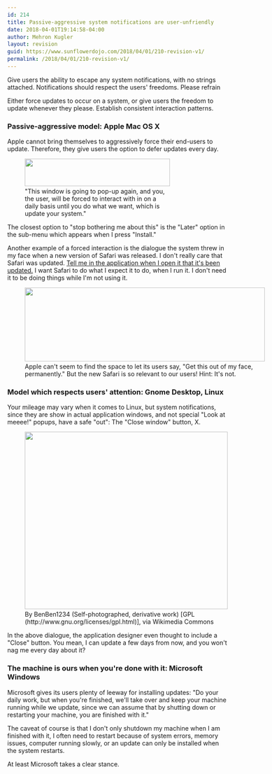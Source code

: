 ```yaml
---
id: 214
title: Passive-aggressive system notifications are user-unfriendly
date: 2018-04-01T19:14:58-04:00
author: Mehron Kugler
layout: revision
guid: https://www.sunflowerdojo.com/2018/04/01/210-revision-v1/
permalink: /2018/04/01/210-revision-v1/
---
```

Give users the ability to escape any system notifications, with no strings attached. Notifications should respect the users' freedoms. Please refrain

<!--more-->

Either force updates to occur on a system, or give users the freedom to update whenever they please. Establish consistent interaction patterns.

### Passive-aggressive model: Apple Mac OS X

Apple cannot bring themselves to aggressively force their end-users to update. Therefore, they give users the option to defer updates every day.

<figure id="attachment_211" aria-describedby="caption-attachment-211" style="width: 332px" class="wp-caption aligncenter"><img loading="lazy" class=" wp-image-211" src="/wp-content/uploads/2018/04/nagware1.png" alt="" width="332" height="63" srcset="/wp-content/uploads/2018/04/nagware1.png 696w, /wp-content/uploads/2018/04/nagware1-300x57.png 300w" sizes="(max-width: 332px) 100vw, 332px" /><figcaption id="caption-attachment-211" class="wp-caption-text">"This window is going to pop-up again, and you, the user, will be forced to interact with in on a daily basis until you do what we want, which is update your system."</figcaption></figure>

The closest option to "stop bothering me about this" is the "Later" option in the sub-menu which appears when I press "Install."

Another example of a forced interaction is the dialogue the system threw in my face when a new version of Safari was released. I don't really care that Safari was updated. <span style="text-decoration: underline;">Tell me in the application when I open it that it's been updated.</span> I want Safari to do what I expect it to do, when I run it. I don't need it to be doing things while I'm not using it.

<figure id="attachment_212" aria-describedby="caption-attachment-212" style="width: 549px" class="wp-caption aligncenter"><img loading="lazy" class="size-full wp-image-212" src="/wp-content/uploads/2018/04/nagware2_system_ads.jpeg" alt="" width="549" height="169" srcset="/wp-content/uploads/2018/04/nagware2_system_ads.jpeg 549w, /wp-content/uploads/2018/04/nagware2_system_ads-300x92.jpeg 300w" sizes="(max-width: 549px) 100vw, 549px" /><figcaption id="caption-attachment-212" class="wp-caption-text">Apple can't seem to find the space to let its users say, "Get this out of my face, permanently." But the new Safari is so relevant to our users! Hint: It's not.</figcaption></figure>

<div class="mceTemp">
</div>

### Model which respects users' attention: Gnome Desktop, Linux

Your mileage may vary when it comes to Linux, but system notifications, since they are show in actual application windows, and not special "Look at meeee!" popups, have a safe "out": The "Close window" button, X.

<figure id="attachment_213" aria-describedby="caption-attachment-213" style="width: 464px" class="wp-caption aligncenter"><img loading="lazy" class=" wp-image-213" src="/wp-content/uploads/2018/04/ubuntu_updater.jpg" alt="" width="464" height="406" srcset="/wp-content/uploads/2018/04/ubuntu_updater.jpg 606w, /wp-content/uploads/2018/04/ubuntu_updater-300x262.jpg 300w" sizes="(max-width: 464px) 100vw, 464px" /><figcaption id="caption-attachment-213" class="wp-caption-text">By BenBen1234 (Self-photographed, derivative work) [GPL (http://www.gnu.org/licenses/gpl.html)], via Wikimedia Commons</figcaption></figure>In the above dialogue, the application designer even thought to include a "Close" button. You mean, I can update a few days from now, and you won't nag me every day about it?

### The machine is ours when you're done with it: Microsoft Windows

Microsoft gives its users plenty of leeway for installing updates: "Do your daily work, but when you're finished, we'll take over and keep your machine running while we update, since we can assume that by shutting down or restarting your machine, you are finished with it."

The caveat of course is that I don't only shutdown my machine when I am finished with it, I often need to restart because of system errors, memory issues, computer running slowly, or an update can only be installed when the system restarts.

At least Microsoft takes a clear stance.
